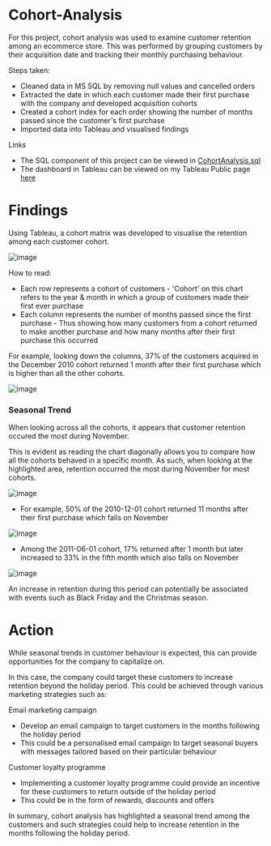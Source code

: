 # Cohort-Analysis
For this project, cohort analysis was used to examine customer retention among an ecommerce store. This was performed by grouping customers by their acquisition date and tracking their monthly purchasing behaviour.

Steps taken:

- Cleaned data in MS SQL by removing null values and cancelled orders
- Extracted the date in which each customer made their first purchase with the company and developed acquisition cohorts
- Created a cohort index for each order showing the number of months passed since the customer's first purchase
- Imported data into Tableau and visualised findings

Links

- The SQL component of this project can be viewed in [CohortAnalysis.sql](https://github.com/justinlecorre/Cohort-Analysis/blob/main/CohortAnalysis.sql)
- The dashboard in Tableau can be viewed on my Tableau Public page [here](https://public.tableau.com/app/profile/justin.le.corre/viz/Cohort2_16989409017990/Dashboard1)

# Findings

Using Tableau, a cohort matrix was developed to visualise the retention among each customer cohort.

![image](https://github.com/justinlecorre/Cohort-Analysis/assets/137729013/6e8a0ff9-e765-4b6d-9c54-1436b3c4fa55)

How to read:

- Each row represents a cohort of customers - 'Cohort' on this chart refers to the year & month in which a group of customers made their first ever purchase
- Each column represents the number of months passed since the first purchase - Thus showing how many customers from a cohort returned to make another purchase and how many months after their first purchase this occurred

For example, looking down the columns, 37% of the customers acquired in the December 2010 cohort returned 1 month after their first purchase which is higher than all the other cohorts.

![image](https://github.com/justinlecorre/Cohort-Analysis/assets/137729013/1881e809-23cb-4fb6-b0a5-a4c66dcdc0d8)



### Seasonal Trend

When looking across all the cohorts, it appears that customer retention occured the most during November.

This is evident as reading the chart diagonally allows you to compare how all the cohorts behaved in a specific month. As such, when looking at the highlighted area, retention occurred the most during November for most cohorts.

![image](https://github.com/justinlecorre/Cohort-Analysis/assets/137729013/f293037d-11a3-47bd-b91d-5c9806e2ff02)

- For example, 50% of the 2010-12-01 cohort returned 11 months after their first purchase which falls on November

![image](https://github.com/justinlecorre/Cohort-Analysis/assets/137729013/6803cf10-7b44-4a3d-a580-637b3a22f868)

- Among the 2011-06-01 cohort, 17% returned after 1 month but later increased to 33% in the fifth month which also falls on November

![image](https://github.com/justinlecorre/Cohort-Analysis/assets/137729013/7db56737-21e0-4eb2-9e94-818577578ebc)

An increase in retention during this period can potentially be associated with events such as Black Friday and the Christmas season.

# Action

While seasonal trends in customer behaviour is expected, this can provide opportunities for the company to capitalize on.

In this case, the company could target these customers to increase retention beyond the holiday period. This could be achieved through various marketing strategies such as:

Email marketing campaign

- Develop an email campaign to target customers in the months following the holiday period
- This could be a personalised email campaign to target seasonal buyers with messages tailored based on their particular behaviour

Customer loyalty programme

- Implementing a customer loyalty programme could provide an incentive for these customers to return outside of the holiday period
- This could be in the form of rewards, discounts and offers

In summary, cohort analysis has highlighted a seasonal trend among the customers and such strategies could help to increase retention in the months following the holiday period.

